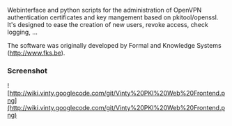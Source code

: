 Webinterface and python scripts for the administration of OpenVPN authentication certificates and key mangement based on pkitool/openssl. It's designed to ease the creation of new users, revoke access, check logging, ...

The software was originally developed by Formal and Knowledge Systems (http://www.fks.be).

### Screenshot ###
![http://wiki.vinty.googlecode.com/git/Vinty%20PKI%20Web%20Frontend.png](http://wiki.vinty.googlecode.com/git/Vinty%20PKI%20Web%20Frontend.png)